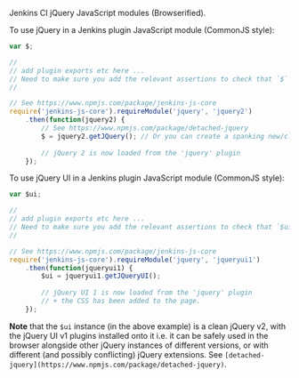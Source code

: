Jenkins CI jQuery JavaScript modules (Browserified).

To use jQuery in a Jenkins plugin JavaScript module (CommonJS style):

```javascript
var $;

//
// add plugin exports etc here ...
// Need to make sure you add the relevant assertions to check that `$` is initialised (see below). 
//

// See https://www.npmjs.com/package/jenkins-js-core
require('jenkins-js-core').requireModule('jquery', 'jquery2')
    .then(function(jquery2) {
        // See https://www.npmjs.com/package/detached-jquery
        $ = jquery2.getJQuery(); // Or you can create a spanking new/clean jQuery instance via jQuery.newJQuery().
        
        // jQuery 2 is now loaded from the 'jquery' plugin
    });
```

To use jQuery UI in a Jenkins plugin JavaScript module (CommonJS style):

```javascript
var $ui;

//
// add plugin exports etc here ...
// Need to make sure you add the relevant assertions to check that `$ui` is initialised (see below). 
//

// See https://www.npmjs.com/package/jenkins-js-core
require('jenkins-js-core').requireModule('jquery', 'jqueryui1')
    .then(function(jqueryui1) {
        $ui = jqueryui1.getJQueryUI();
        
        // jQuery UI 1 is now loaded from the 'jquery' plugin
        // + the CSS has been added to the page.
    });
```

__Note__ that the `$ui` instance (in the above example) is a clean jQuery v2, with the jQuery UI v1
plugins installed onto it i.e. it can be safely used in the browser alongside other jQuery instances of 
different versions, or with different (and possibly conflicting) jQuery extensions.
See `[detached-jquery](https://www.npmjs.com/package/detached-jquery)`.